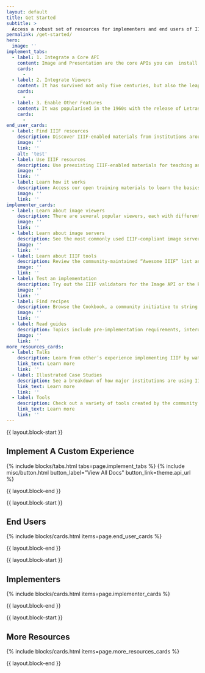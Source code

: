 ```yaml
---
layout: default
title: Get Started
subtitle: >
  Access a robust set of resources for implementers and end users of IIIF.
permalink: /get-started/
hero:
  image: ''
implement_tabs:
  - label: 1. Integrate a Core API
    content: Image and Presentation are the core APIs you can  install first. Choose to retrieve images with the Image API or the image’s metadata with the Presentation API.
    cards:
      -
  - label: 2. Integrate Viewers
    content: It has survived not only five centuries, but also the leap into electronic typesetting, remaining essentially unchanged.
    cards:
      -
  - label: 3. Enable Other Features
    content: It was popularised in the 1960s with the release of Letraset sheets containing Lorem Ipsum passages, and more recently with desktop publishing software like Aldus PageMaker including versions of Lorem Ipsum.
    cards:
      -
end_user_cards:
  - label: Find IIIF resources
    description: Discover IIIF-enabled materials from institutions around the world.
    image: ''
    link: ''
    alt: 'test'
  - label: Use IIIF resources
    description: Use preexisting IIIF-enabled materials for teaching and research across sites and tools.
    image: ''
    link: ''
  - label: Learn how it works
    description: Access our open training materials to learn the basics of how resources are made available via IIIF.
    image: ''
    link: ''
implementer_cards:
  - label: Learn about image viewers
    description: There are several popular viewers, each with different capabilities.
    image: ''
    link: ''
  - label: Learn about image servers
    description: See the most commonly used IIIF-compliant image servers.
    image: ''
    link: ''
  - label: Learn about IIIF tools
    description: Review the community-maintained “Awesome IIIF” list and see what’s available to you.
    image: ''
    link: ''
  - label: Test an implementation
    description: Try out the IIIF validators for the Image API or the Presentation API.
    image: ''
    link: ''
  - label: Find recipes
    description: Browse the Cookbook, a community initiative to string together commonly used functions into code “recipes” that can be easily reused.
    image: ''
    link: ''
  - label: Read guides
    description: Topics include pre-implementation requirements, interoperability best practices, UX best practices, and more.
    image: ''
    link: ''
more_resources_cards:
  - label: Talks
    description: Learn from other’s experience implementing IIIF by watching conference presentations.
    link_text: Learn more
    link: ''
  - label: Illustrated Case Studies
    description: See a breakdown of how major institutions are using IIIF to make their collections available.
    link_text: Learn more
    link: ''
  - label: Tools
    description: Check out a variety of tools created by the community.
    link_text: Learn more
    link: ''
---
```


{{ layout.block-start }}

## Implement A Custom Experience

{% include blocks/tabs.html tabs=page.implement_tabs %}
{% include misc/button.html button_label="View All Docs" button_link=theme.api_url %}

{{ layout.block-end }}



{{ layout.block-start }}

## End Users

{% include blocks/cards.html items=page.end_user_cards %}

{{ layout.block-end }}



{{ layout.block-start }}

## Implementers

{% include blocks/cards.html items=page.implementer_cards %}

{{ layout.block-end }}



{{ layout.block-start }}

## More Resources

{% include blocks/cards.html items=page.more_resources_cards %}

{{ layout.block-end }}
